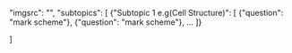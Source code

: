 "imgsrc": "",
"subtopics": [
    {"Subtopic 1 e.g(Cell Structure)": [
        {"question": "mark scheme"},
        {"question": "mark scheme"},
        ...
    ]}
    
]